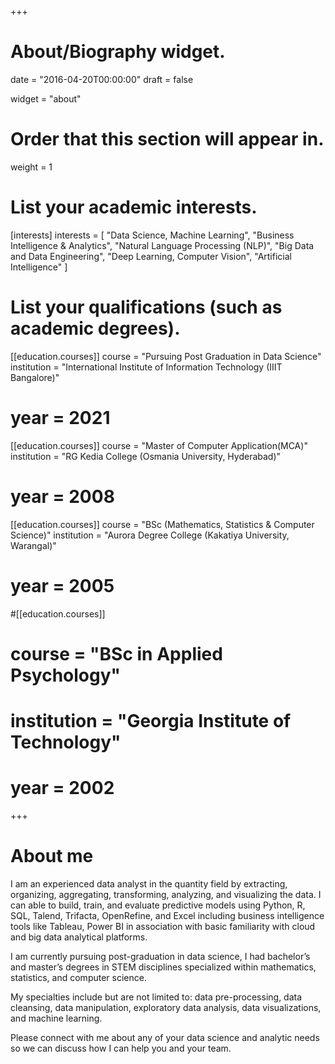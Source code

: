 +++
# About/Biography widget.

date = "2016-04-20T00:00:00"
draft = false

widget = "about"

# Order that this section will appear in.
weight = 1

# List your academic interests.
[interests]
interests = [
	"Data Science, Machine Learning",
	"Business Intelligence & Analytics",
	"Natural Language Processing (NLP)",
	"Big Data and Data Engineering",
	"Deep Learning, Computer Vision",
	"Artificial Intelligence"
  ]

# List your qualifications (such as academic degrees).
[[education.courses]]
  course = "Pursuing Post Graduation in Data Science"
  institution = "International Institute of Information Technology (IIIT Bangalore)"
#  year = 2021

[[education.courses]]
  course = "Master of Computer Application(MCA)"
  institution = "RG Kedia College (Osmania University, Hyderabad)"
#  year = 2008

[[education.courses]]
  course = "BSc (Mathematics, Statistics & Computer Science)"
  institution = "Aurora Degree College (Kakatiya University, Warangal)"
#  year = 2005

#[[education.courses]]
#  course = "BSc in Applied Psychology"
#  institution = "Georgia Institute of Technology"
#  year = 2002
 
+++
  
# About me

I am an experienced data analyst in the quantity field by extracting, organizing, aggregating, transforming, analyzing, and visualizing the data. I can able to build, train, and evaluate predictive models using Python, R, SQL, Talend, Trifacta, OpenRefine, and Excel including business intelligence tools like Tableau, Power BI in association with basic familiarity with cloud and big data analytical platforms.

I am currently pursuing post-graduation in data science, I had bachelor’s and master’s degrees in STEM disciplines specialized within mathematics, statistics, and computer science.

My specialties include but are not limited to: data pre-processing, data cleansing, data manipulation, exploratory data analysis, data visualizations, and machine learning.

Please connect with me about any of your data science and analytic needs so we can discuss how I can help you and your team.


